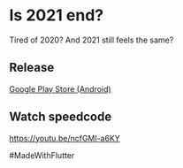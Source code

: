 # Is 2021 end?

Tired of 2020? And 2021 still feels the same?

## Release

[Google Play Store (Android)](https://play.google.com/store/apps/details?id=com.fareez.is_2020_end)

## Watch speedcode

https://youtu.be/ncfGMl-a6KY

#MadeWithFlutter

